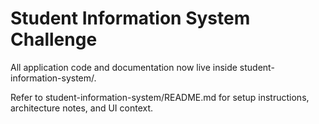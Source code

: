 # Student Information System Challenge

All application code and documentation now live inside student-information-system/.

Refer to student-information-system/README.md for setup instructions, architecture notes, and UI context.

